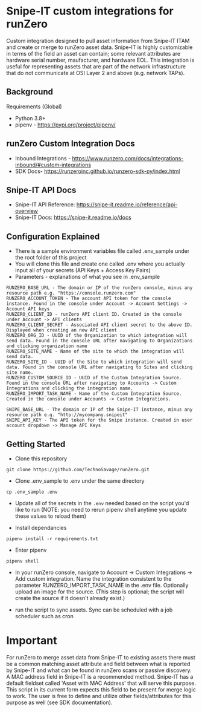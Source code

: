 # Snipe-IT custom integrations for runZero
Custom integration designed to pull asset information from Snipe-IT ITAM and create or merge to runZero asset data. Snipe-IT is highly customizable in terms of the field an asset can contain; some relevant attributes are hardware serial number, maufacturer, and hardware EOL. This integration is useful for representing assets that are part of the network infrastructure that do not communicate at OSI Layer 2 and above (e.g. network TAPs). 

## Background

Requirements (Global)

- Python 3.8+
- pipenv - https://pypi.org/project/pipenv/

## runZero Custom Integration Docs

- Inbound Integrations - https://www.runzero.com/docs/integrations-inbound/#custom-integrations
- SDK Docs- https://runzeroinc.github.io/runzero-sdk-py/index.html

## Snipe-IT API Docs

- Snipe-IT API Reference: https://snipe-it.readme.io/reference/api-overview
- Snipe-IT Docs: https://snipe-it.readme.io/docs

## Configuration Explained

- There is a sample environment variables file called .env_sample under the root folder of this project
- You will clone this file and create one called .env where you actually input all of your secrets (API Keys + Access Key Pairs)
- Parameters - explanations of what you see in .env_sample

```
RUNZERO_BASE_URL - The domain or IP of the runZero console, minus any resource path e.g. "https://console.runzero.com"
RUNZERO_ACCOUNT_TOKEN - The account API token for the console instance. Found in the console under Account -> Account Settings -> Account API keys
RUNZERO_CLIENT_ID - runZero API client ID. Created in the console under Account -> API clients
RUNZERO_CLIENT_SECRET - Associated API client secret to the above ID. Displayed when creating an new API client
RUNZERO_ORG_ID - UUID of the Organization to which integration will send data. Found in the console URL after navigating to Organizations and clicking organization name
RUNZERO_SITE_NAME - Name of the site to which the integration will send data.  
RUNZERO_SITE_ID - UUID of the Site to which integration will send data. Found in the console URL after navigating to Sites and clicking site name.
RUNZERO_CUSTOM_SOURCE_ID - UUID of the Custom Integration Source. Found in the console URL after navigating to Accounts -> Custom Integrations and clicking the integration name.
RUNZERO_IMPORT_TASK_NAME - Name of the Custom Integration Source. Created in the console under Accounts -> Custom Integrations.

SNIPE_BASE_URL - The domain or IP of the Snipe-IT instance, minus any resource path e.g. "http://mycompany.snipeit"
SNIPE_API_KEY - The API token for the Snipe instance. Created in user account dropdown -> Manage API Keys
```

## Getting Started

- Clone this repository

```
git clone https://github.com/TechnoSavage/runZero.git
```

- Clone .env_sample to .env under the same directory

```
cp .env_sample .env
```

- Update all of the secrets in the `.env` needed based on the script you'd like to run (NOTE: you need to rerun pipenv shell anytime you update these  values to reload them)

- Install dependancies

```
pipenv install -r requirements.txt
```

- Enter pipenv

```
pipenv shell
```
- In your runZero console, navigate to Account -> Custom Integrations -> Add custom integration. Name the integration consistent to the parameter RUNZERO_IMPORT_TASK_NAME in the .env file. Optionally upload an image for the source. 
(This step is optional; the script will create the source if it doesn't already exist.)

- run the script to sync assets. Sync can be scheduled with a job scheduler such as cron

# Important

For runZero to merge asset data from Snipe-IT to existing assets there must be a common matching asset attribute and field between what is reported by Snipe-IT and what can be found in runZero scans or passive discovery. A MAC address field in Snipe-IT is a recommended method. Snipe-IT has a default fieldset called 'Asset with MAC Address' that will serve this purpose. This script in its current form expects this field to be present for merge logic to work. The user is free to define and utilize other fields/attributes for this purpose as well (see SDK documentation).